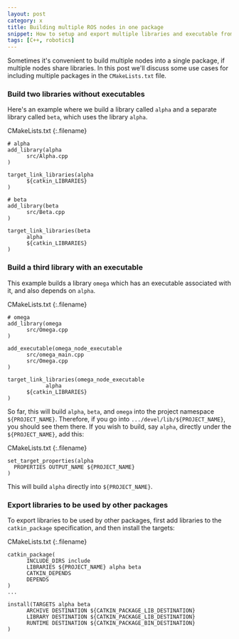 ```yaml
---
layout: post
category: x
title: Building multiple ROS nodes in one package
snippet: How to setup and export multiple libraries and executable from one package
tags: [C++, robotics]
---
```


Sometimes it's convenient to build multiple nodes into a single package, if multiple nodes share libraries. In this post we'll discuss some use cases for including multiple packages in the `CMakeLists.txt` file.

### Build two libraries without executables
Here's an example where we build a library called `alpha` and a separate library called `beta`, which uses the library `alpha`.

CMakeLists.txt
{:.filename}
```
# alpha
add_library(alpha
      src/Alpha.cpp
)

target_link_libraries(alpha
      ${catkin_LIBRARIES}
)

# beta
add_library(beta
      src/Beta.cpp
)

target_link_libraries(beta
      alpha
      ${catkin_LIBRARIES}
)
```

### Build a third library with an executable
This example builds a library `omega` which has an executable associated with it, and also depends on `alpha`.

CMakeLists.txt
{:.filename}
```
# omega
add_library(omega
      src/Omega.cpp
)

add_executable(omega_node_executable
      src/omega_main.cpp
      src/Omega.cpp
)

target_link_libraries(omega_node_executable
			alpha
      ${catkin_LIBRARIES}
)
```

So far, this will build `alpha`, `beta`, and `omega` into the project namespace `${PROJECT_NAME}`. Therefore, if you go into `.../devel/lib/${PROJECT_NAME}`, you should see them there. If you wish to build, say `alpha`, directly under the `${PROJECT_NAME}`, add this:

CMakeLists.txt
{:.filename}
```
set_target_properties(alpha
  PROPERTIES OUTPUT_NAME ${PROJECT_NAME}
)
```
This will build `alpha` directly into `${PROJECT_NAME}`.

### Export libraries to be used by other packages
To export libraries to be used by other packages, first add libraries to the `catkin_package` specification, and then install the targets:

CMakeLists.txt
{:.filename}
```
catkin_package(
      INCLUDE_DIRS include
      LIBRARIES ${PROJECT_NAME} alpha beta
      CATKIN_DEPENDS
      DEPENDS
)
...

install(TARGETS alpha beta
      ARCHIVE DESTINATION ${CATKIN_PACKAGE_LIB_DESTINATION}
      LIBRARY DESTINATION ${CATKIN_PACKAGE_LIB_DESTINATION}
      RUNTIME DESTINATION ${CATKIN_PACKAGE_BIN_DESTINATION}
)
```
